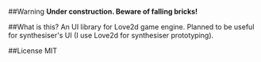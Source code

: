 ##Warning
**Under construction. Beware of falling bricks!**

##What is this?
An UI library for Love2d game engine. Planned to be useful for synthesiser's UI (I use Love2d for synthesiser prototyping).

##License
MIT
